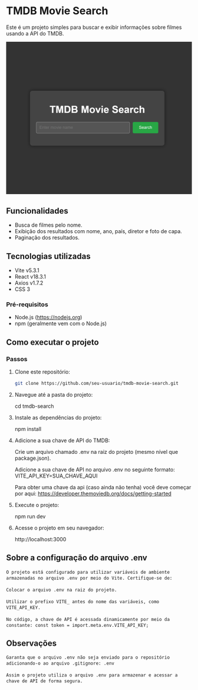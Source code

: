 # TMDB Movie Search

Este é um projeto simples para buscar e exibir informações sobre filmes usando a API do TMDB.

![imagem da página inicial](image.png)

## Funcionalidades

- Busca de filmes pelo nome.
- Exibição dos resultados com nome, ano, país, diretor e foto de capa.
- Paginação dos resultados.

## Tecnologias utilizadas

- Vite v5.3.1
- React v18.3.1
- Axios v1.7.2
- CSS 3

### Pré-requisitos

- Node.js (https://nodejs.org)
- npm (geralmente vem com o Node.js)

## Como executar o projeto

### Passos

1. Clone este repositório:

   ```bash
   git clone https://github.com/seu-usuario/tmdb-movie-search.git

   ```

2. Navegue até a pasta do projeto:

   cd tmdb-search

3. Instale as dependências do projeto:

   npm install

4. Adicione a sua chave de API do TMDB:

   Crie um arquivo chamado .env na raiz do projeto (mesmo nível que package.json).

   Adicione a sua chave de API no arquivo .env no seguinte formato: VITE_API_KEY=SUA_CHAVE_AQUI

   Para obter uma chave da api (caso ainda não tenha) você deve começar por aqui: https://developer.themoviedb.org/docs/getting-started

5. Execute o projeto:

   npm run dev

6. Acesse o projeto em seu navegador:

   http://localhost:3000

## Sobre a configuração do arquivo .env

    O projeto está configurado para utilizar variáveis de ambiente armazenadas no arquivo .env por meio do Vite. Certifique-se de:

    Colocar o arquivo .env na raiz do projeto.

    Utilizar o prefixo VITE_ antes do nome das variáveis, como VITE_API_KEY.

    No código, a chave de API é acessada dinamicamente por meio da constante: const token = import.meta.env.VITE_API_KEY;

## Observações

    Garanta que o arquivo .env não seja enviado para o repositório adicionando-o ao arquivo .gitignore: .env

    Assim o projeto utiliza o arquivo .env para armazenar e acessar a chave de API de forma segura.
